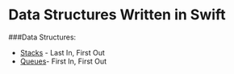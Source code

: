 # Data Structures Written in Swift

###Data Structures:
* [Stacks](https://github.com/gmaldona/DataStructures/blob/master/Data%20Structures%20in%20Swift/StackExample.playground/Contents.swift) - Last In, First Out
* [Queues](https://github.com/gmaldona/DataStructures/blob/master/Data%20Structures%20in%20Swift/QueueExample.playground/Contents.swift)- First In, First Out

